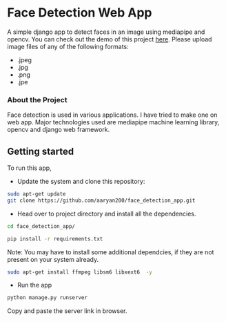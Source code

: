 # Face Detection Web App
A simple django app to detect faces in an image using mediapipe and opencv.
You can check out the demo of this project [here](https://facedetectionapp-production-0d0a.up.railway.app/).
Please upload image files of any of the following formats:
* .jpeg
* .jpg
* .png
* .jpe
### About the Project
Face detection is used in various applications. I have tried to make one on web app.
Major technologies used are mediapipe machine learning library, opencv and django web framework.
## Getting started
To run this app,
* Update the system and clone this repository:
```bash
sudo apt-get update
git clone https://github.com/aaryan200/face_detection_app.git
```
* Head over to project directory and install all the dependencies.
```bash
cd face_detection_app/
```
```bash
pip install -r requirements.txt
```
Note: You may have to install some additional dependcies, if they are not present on your system already.
```bash
sudo apt-get install ffmpeg libsm6 libxext6  -y
```
* Run the app
```bash
python manage.py runserver
```
Copy and paste the server link in browser.
